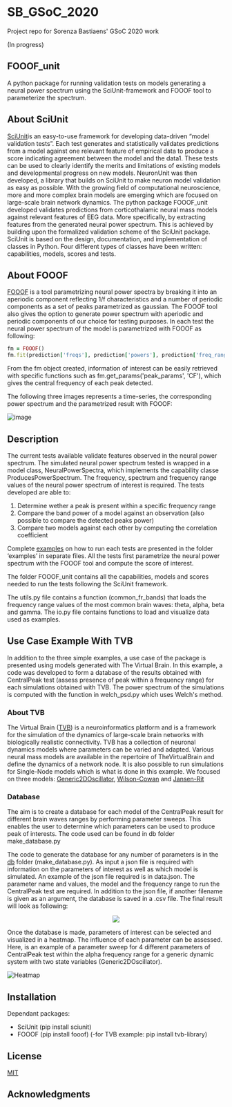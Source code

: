 # SB_GSoC_2020
Project repo for Sorenza Bastiaens' GSoC 2020 work

(In progress)

## FOOOF_unit

A python package for running validation tests on models generating a neural power spectrum using the SciUnit-framework and FOOOF tool to parameterize the spectrum.

## About SciUnit

[SciUnit](https://scidash.org/sciunit.html)is an easy-to-use framework for developing data-driven “model validation tests”. Each test generates and statistically validates predictions from a model against one relevant feature of empirical data to produce a score indicating agreement between the model and the data1. These tests can be used to clearly identify the merits and limitations of existing models and developmental progress on new models. NeuronUnit was then developed, a library that builds on SciUnit to make neuron model validation as easy as possible. With the growing field of computational neuroscience, more and more complex brain models are emerging which are focused on large-scale brain network dynamics. The python package FOOOF_unit developed validates predictions from corticothalamic neural mass models against relevant features of EEG data. More specifically, by extracting features from the generated neural power spectrum. This is achieved by building upon the formalized validation scheme of the SciUnit package. 
SciUnit is based on the design, documentation, and implementation of classes in Python. Four different types of classes have been written: capabilities, models, scores and tests. 

## About FOOOF 

[FOOOF](https://fooof-tools.github.io/fooof/index.html) is a tool parametrizing neural power spectra by breaking it into an aperiodic component reflecting 1/f characteristics and a number of periodic components as a set of peaks parametrized as gaussian. The FOOOF tool also gives the option to generate power spectrum with aperiodic and periodic components of our choice for testing purposes. 
In each test the neural power spectrum of the model is parametrized with FOOOF as following:

```ruby
fm = FOOOF()
fm.fit(prediction['freqs'], prediction['powers'], prediction['freq_range'])
```

From the fm object created, information of interest can be easily retrieved with specific functions such as fm.get_params('peak_params', 'CF'), which gives the central frequency of each peak detected. 

The following three images represents a time-series, the corresponding power spectrum and the parametrized result with FOOOF:

![image](https://user-images.githubusercontent.com/62792658/91423729-36f54b00-e859-11ea-90f6-72f4a1a4364e.png)

## Description

The current tests available validate features observed in the neural power spectrum. The simulated neural power spectrum tested is wrapped in a model class, NeuralPowerSpectra, which implements the capability classe ProducesPowerSpectrum. The frequency, spectrum and frequency range values of the neural power spectrum of interest is required.  The tests developed are able to:
1) Determine wether a peak is present within a specific frequency range 
2) Compare the band power of a model against an observation (also possible to compare the detected peaks power)
3) Compare two models against each other by computing the correlation coefficient
 
Complete [examples](https://github.com/GriffithsLab/GSoC_2020_SB/tree/master/examples) on how to run each tests are presented in the folder ‘examples’ in separate files. All the tests first parametrize the neural power spectrum with the FOOOF tool and compute the score of interest.
 
The folder FOOOF_unit contains all the capabilities, models and scores needed to run the tests following the SciUnit framework.

The utils.py file contains a function (common_fr_bands) that loads the frequency range values of the most common brain waves: theta, alpha, beta and gamma. 
The io.py file contains functions to load and visualize data used as examples.

## Use Case Example With TVB

In addition to the three simple examples, a use case of the package is presented using models generated with The Virtual Brain. In this example, a code was developed to form a database of the results obtained with CentralPeak test (assess presence of peak within a frequency range) for each simulations obtained with TVB. The power spectrum of the simulations is computed with the function in welch_psd.py which uses Welch's method. 

### About TVB

The Virtual Brain ([TVB](https://docs.thevirtualbrain.org/)) is a neuroinformatics platform and is a framework for the simulation of the dynamics of large-scale brain networks with biologically realistic connectivity. TVB has a collection of neuronal dynamics models where parameters can be varied and adapted. Various neural mass models are available in the repertoire of TheVirtualBrain and define the dynamics of a network node. 
It is also possible to run simulations for Single-Node models which is what is done in this example. We focused on three models: [Generic2DOscillator](http://docs.thevirtualbrain.org/_modules/tvb/simulator/models/oscillator.html), [Wilson-Cowan](http://docs.thevirtualbrain.org/_modules/tvb/simulator/models/wilson_cowan.html#WilsonCowan) and [Jansen-Rit](http://docs.thevirtualbrain.org/_modules/tvb/simulator/models/jansen_rit.html)

### Database

The aim is to create a database for each model of the CentralPeak result for different brain waves ranges by performing parameter sweeps. This enables the user to determine which parameters can be used to produce peak of interests. The code used can be found in db folder make_database.py

The code to generate the database for any number of parameters is in the [db](https://github.com/GriffithsLab/GSoC_2020_SB/tree/master/FOOOF_unit/db) folder (make_database.py). As input a json file is required with information on the parameters of interest as well as which model is simulated. An example of the json file required is in data.json. The parameter name and values, the model and the frequency range to run the CentralPeak test are required. 
In addition to the json file, if another filename is given as an argument, the database is saved in a .csv file. The final result will look as following: 

<p align="center">
  <img src="https://user-images.githubusercontent.com/62792658/91425286-3cec2b80-e85b-11ea-8a1d-3f37b28c0607.png" />
</p>

Once the database is made, parameters of interest can be selected and visualized in a heatmap. The influence of each parameter can be assessed. Here, is an example of a parameter sweep for 4 different parameters  of CentralPeak test within the alpha frequency range for a generic dynamic system with two state variables (Generic2DOscillator).

![Heatmap](https://user-images.githubusercontent.com/62792658/91424291-ea5e3f80-e859-11ea-9217-5baf558ece04.png)

## Installation
 
Dependant packages:
- SciUnit (pip install sciunit)
- FOOOF (pip install fooof)
(-for TVB example: pip install tvb-library)

## License
[MIT](https://choosealicense.com/licenses/mit/)

## Acknowledgments

